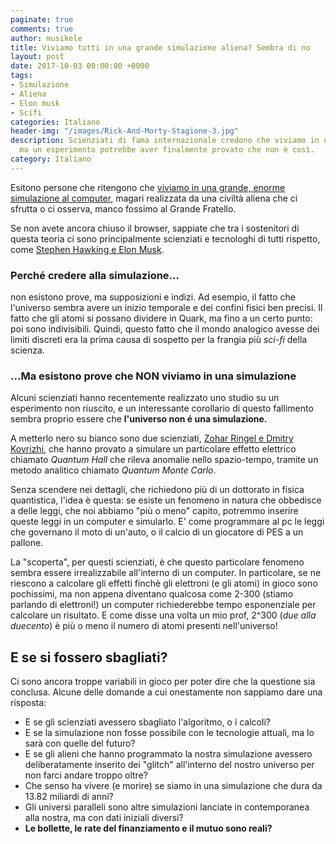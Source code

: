```yaml
---
paginate: true
comments: true
author: musikele
title: Viviamo tutti in una grande simulazione aliena? Sembra di no
layout: post
date: 2017-10-03 00:00:00 +0000
tags:
- Simulazione
- Aliena
- Elon musk
- Scifi
categories: Italiano
header-img: "/images/Rick-And-Morty-Stagione-3.jpg"
description: Scienziati di fama internazionale credono che viviamo in una simulazione,
  ma un esperimento potrebbe aver finalmente provato che non è così.
category: Italiano
---
```

Esitono persone che ritengono che [viviamo in una grande, enorme simulazione al computer](http://www.lescienze.it/news/2016/04/16/news/universo_simulazione_computer-3054787/), magari realizzata da una civiltà aliena che ci sfrutta o ci osserva, manco fossimo al Grande Fratello.

<!--more-->

Se non avete ancora chiuso il browser, sappiate che tra i sostenitori di questa teoria ci sono principalmente scienziati e tecnologhi di tutti rispetto, come [Stephen Hawking e Elon Musk](https://www.theguardian.com/technology/2017/apr/22/what-if-were-living-in-a-computer-simulation-the-matrix-elon-musk).

### Perché credere alla simulazione...

non esistono prove, ma supposizioni e indizi. Ad esempio, il fatto che l'universo sembra avere un inizio temporale e dei confini fisici ben precisi. Il fatto che gli atomi si possano dividere in  Quark, ma fino a un certo punto: poi sono indivisibili. Quindi, questo fatto che il mondo analogico avesse dei limiti discreti era la prima causa di sospetto per la frangia più _sci-fi_ della scienza.

### ...Ma esistono prove che NON viviamo in una simulazione

Alcuni scienziati hanno recentemente realizzato uno studio su un esperimento non riuscito, e un interessante corollario di questo fallimento sembra proprio essere che **l'universo non é una simulazione.**

A metterlo nero su bianco sono due scienziati, [Zohar Ringel e Dmitry Kovrizhi](https://cosmosmagazine.com/physics/physicists-find-we-re-not-living-in-a-computer-simulation), che hanno provato a simulare un particolare effetto elettrico chiamato _Quantum Hall_ che rileva anomalie nello spazio-tempo, tramite un metodo analitico chiamato _Quantum Monte Carlo_.

Senza scendere nei dettagli, che richiedono più di un dottorato in fisica quantistica, l'idea è questa: se esiste un fenomeno in natura che obbedisce a delle leggi, che noi abbiamo "più o meno" capito, potremmo inserire queste leggi in un computer e simularlo. E' come programmare al pc le leggi che governano il moto di un'auto, o il calcio di un giocatore di PES a un pallone.

La "scoperta", per questi scienziati, è che questo particolare fenomeno sembra essere irrealizzabile all'interno di un computer. In particolare, se ne riescono a calcolare gli effetti finchè gli elettroni (e gli atomi) in gioco sono pochissimi, ma non appena diventano qualcosa come 2-300 (stiamo parlando di elettroni!) un computer richiederebbe tempo esponenziale per calcolare un risultato. E come disse una volta un mio prof, 2^300 (_due alla duecento_) è più o meno il numero di atomi presenti nell'universo!

## E se si fossero sbagliati?

Ci sono ancora troppe variabili in gioco per poter dire che la questione sia conclusa. Alcune delle domande a cui onestamente non sappiamo dare una risposta:

* E se gli scienziati avessero sbagliato l'algoritmo, o i calcoli?
* E se la simulazione non fosse possibile con le tecnologie attuali, ma lo sarà con quelle del futuro?
* E se gli alieni che hanno programmato la nostra simulazione avessero deliberatamente inserito dei "glitch" all'interno del nostro universo per non farci andare troppo oltre?
* Che senso ha vivere (e morire) se siamo in una simulazione che dura da 13.82 miliardi di anni?
* Gli universi paralleli sono altre simulazioni lanciate in contemporanea alla nostra, ma con dati iniziali diversi?
* **Le bollette, le rate del finanziamento e il mutuo sono reali?**